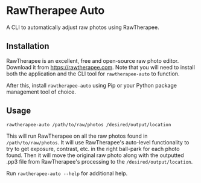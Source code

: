 # RawTherapee Auto

A CLI to automatically adjust raw photos using RawTherapee.

## Installation

RawTherapee is an excellent, free and open-source raw photo editor. Download it from <https://rawtherapee.com>. Note that you will need to install both the application and the CLI tool for `rawtherapee-auto` to function.

After this, install `rawtherapee-auto` using Pip or your Python package management tool of choice.

## Usage

```shell
rawtherapee-auto /path/to/raw/photos /desired/output/location
```

This will run RawTherapee on all the raw photos found in `/path/to/raw/photos`. It will use RawTherapee's auto-level functionality to try to get exposure, contrast, etc. in the right ball-park for each photo found. Then it will move the original raw photo along with the outputted .pp3 file from RawTherapee's processing to the `/desired/output/location`.

Run `rawtherapee-auto --help` for additional help.
